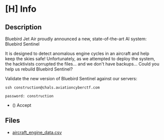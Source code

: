 # [H] Info

## Description

Bluebird Jet Air proudly announced a new, state-of-the-art AI system: Bluebird Sentinel

It is designed to detect anomalous engine cycles in an aircraft and help keep the skies safe! Unfortunately, as we attempted to deploy the system, the hacktivists corrupted the files... and we don't have backups... Could you help us rebuild Bluebird Sentinel?

Validate the new version of Bluebird Sentinel against our servers:

`ssh construction@chals.aviationcyberctf.com`

`password: construction`

* () Accept

## Files

* [aircraft_engine_data.csv](<files/aircraft_engine_data.csv>)

